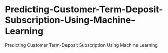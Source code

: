 # Predicting-Customer-Term-Deposit-Subscription-Using-Machine-Learning
Predicting Customer Term-Deposit Subscription Using Machine Learning
